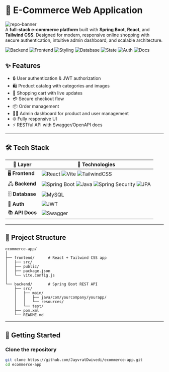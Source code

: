 # 🛒 E-Commerce Web Application

![repo-banner](https://img.shields.io/badge/E--Commerce-App-green?style=for-the-badge&logo=spring&logoColor=white)  
A **full-stack e-commerce platform** built with **Spring Boot**, **React**, and **Tailwind CSS**. Designed for modern, responsive online shopping with secure authentication, intuitive admin dashboard, and scalable architecture.

![Backend](https://img.shields.io/badge/Backend-Spring%20Boot-6DB33F?style=flat-square&logo=springboot&logoColor=white)
![Frontend](https://img.shields.io/badge/Frontend-React-61DAFB?style=flat-square&logo=react&logoColor=white)
![Styling](https://img.shields.io/badge/Styling-Tailwind_CSS-38B2AC?style=flat-square&logo=tailwindcss&logoColor=white)
![Database](https://img.shields.io/badge/Database-MySQL-4479A1?style=flat-square&logo=mysql&logoColor=white)
![State](https://img.shields.io/badge/State-Redux-764ABC?style=flat-square&logo=redux&logoColor=white)
![Auth](https://img.shields.io/badge/Auth-JWT-000000?style=flat-square&logo=jsonwebtokens&logoColor=white)
![Docs](https://img.shields.io/badge/API-Swagger-85EA2D?style=flat-square&logo=swagger&logoColor=black)

## ✨ Features

- 🔒 User authentication & JWT authorization
- 🛍️ Product catalog with categories and images
- 🛒 Shopping cart with live updates
- 💳 Secure checkout flow
- 📦 Order management
- 🧑‍💼 Admin dashboard for product and user management
- 🌐 Fully responsive UI
- ⚡ RESTful API with Swagger/OpenAPI docs

---

## 🛠️ Tech Stack

| 🧩 Layer        | 🚀 Technologies                                                                                                                                                                                                                                                                                                                                                                                             |
| --------------- | ----------------------------------------------------------------------------------------------------------------------------------------------------------------------------------------------------------------------------------------------------------------------------------------------------------------------------------------------------------------------------------------------------------- |
| 🖥️ **Frontend** | ![React](https://img.shields.io/badge/-React-61DAFB?logo=react&logoColor=white&style=flat-square) ![Vite](https://img.shields.io/badge/-Vite-646CFF?logo=vite&logoColor=white&style=flat-square) ![TailwindCSS](https://img.shields.io/badge/-Tailwind_CSS-38B2AC?logo=tailwindcss&logoColor=white&style=flat-square)                                                                                       |
| 🖧 **Backend**   | ![Spring Boot](https://img.shields.io/badge/-Spring_Boot-6DB33F?logo=springboot&logoColor=white&style=flat-square) ![Java](https://img.shields.io/badge/-Java-007396?logo=java&logoColor=white&style=flat-square) ![Spring Security](https://img.shields.io/badge/-Spring_Security-6DB33F?logo=spring&logoColor=white&style=flat-square) ![JPA](https://img.shields.io/badge/-JPA-orange?style=flat-square) |
| 🗄️ **Database** | ![MySQL](https://img.shields.io/badge/-MySQL-4479A1?logo=mysql&logoColor=white&style=flat-square)                                                                                                                                                                                                                                                                                                           |
| 🔐 **Auth**     | ![JWT](https://img.shields.io/badge/-JWT-000000?logo=jsonwebtokens&logoColor=white&style=flat-square)                                                                                                                                                                                                                                                                                                       |
| 📚 **API Docs** | ![Swagger](https://img.shields.io/badge/-Swagger-85EA2D?logo=swagger&logoColor=black&style=flat-square)                                                                                                                                                                                                                                                                                                     |

---

## 📂 Project Structure

```plaintext
ecommerce-app/
│
├── frontend/      # React + Tailwind CSS app
│   ├── src/
│   ├── public/
│   ├── package.json
│   └── vite.config.js
│
└── backend/       # Spring Boot REST API
    ├── src/
    │   ├── main/
    │   │   ├── java/com/yourcompany/yourapp/
    │   │   └── resources/
    │   └── test/
    ├── pom.xml
    └── README.md
```

---

## 🚀 Getting Started

### Clone the repository

```bash
git clone https://github.com/JayvratDwivedi/ecommerce-app.git
cd ecommerce-app


```
